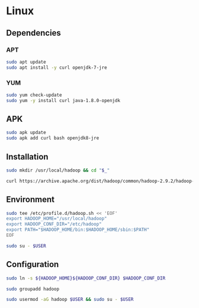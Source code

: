 # Linux

## Dependencies

### APT

```sh
sudo apt update
sudo apt install -y curl openjdk-7-jre
```

### YUM

```sh
sudo yum check-update
sudo yum -y install curl java-1.8.0-openjdk
```

## APK

```sh
sudo apk update
sudo apk add curl bash openjdk8-jre
```

## Installation

```sh
sudo mkdir /usr/local/hadoop && cd "$_"
```

```sh
curl https://archive.apache.org/dist/hadoop/common/hadoop-2.9.2/hadoop-2.9.2.tar.gz | sudo tar -xz --strip-components 1
```

## Environment

```sh
sudo tee /etc/profile.d/hadoop.sh << 'EOF'
export HADOOP_HOME="/usr/local/hadoop"
export HADOOP_CONF_DIR="/etc/hadoop"
export PATH="$HADOOP_HOME/bin:$HADOOP_HOME/sbin:$PATH"
EOF
```

```sh
sudo su - $USER
```

## Configuration

```sh
sudo ln -s ${HADOOP_HOME}${HADOOP_CONF_DIR} $HADOOP_CONF_DIR
```

```sh
sudo groupadd hadoop
```

```sh
sudo usermod -aG hadoop $USER && sudo su - $USER
```
